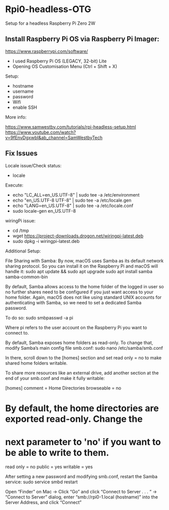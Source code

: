 # Rpi0-headless-OTG
Setup for a headless Raspberry Pi Zero 2W

## Install Raspberry Pi OS via Raspberry Pi Imager: 
https://www.raspberrypi.com/software/

- I used Raspberry Pi OS (LEGACY, 32-bit) Lite
- Opening OS Customisation Menu (Ctrl + Shift + X)

Setup:
  - hostname
  - username
  - password
  - Wifi
  - enable SSH

More info: 

https://www.samwestby.com/tutorials/rpi-headless-setup.html
https://www.youtube.com/watch?v=9fEnvDgxwbI&ab_channel=SamWestbyTech


##  Fix Issues

Locale issue/Check status: 
- locale

Execute:
- echo "LC_ALL=en_US.UTF-8" | sudo tee -a /etc/environment
- echo "en_US.UTF-8 UTF-8" | sudo tee -a /etc/locale.gen
- echo "LANG=en_US.UTF-8" | sudo tee -a /etc/locale.conf
- sudo locale-gen en_US.UTF-8



wiringPi issue:

- cd /tmp
- wget https://project-downloads.drogon.net/wiringpi-latest.deb
- sudo dpkg -i wiringpi-latest.deb


Additional Setup:

File Sharing with Samba:
By now, macOS uses Samba as its default network sharing protocol. So you can install it on the Raspberry Pi and macOS will handle it:
sudo apt update && sudo apt upgrade
sudo apt install samba samba-common-bin

By default, Samba allows access to the home folder of the logged in user so no further shares need to be configured if you just want access to your home folder. Again, macOS does not like using standard UNIX accounts for authenticating with Samba, so we need to set a dedicated Samba password.

To do so:
sudo smbpasswd -a pi

Where pi refers to the user account on the Raspberry Pi you want to connect to.

By default, Samba exposes home folders as read-only. To change that, modify Samba’s main config file smb.conf:
sudo nano /etc/samba/smb.conf

In there, scroll down to the [homes] section and set read only = no to make shared home folders writable.

To share more resources like an external drive, add another section at the end of your smb.conf and make it fully writable:

[homes]
   comment = Home Directories
   browseable = no

# By default, the home directories are exported read-only. Change the
# next parameter to 'no' if you want to be able to write to them.
   read only = no
   public = yes
   writable = yes


After setting a new password and modifying smb.conf, restart the Samba service:
sudo service smbd restart

Open “Finder” on Mac -> Click “Go” and click “Connect to Server . . . “ -> “Connect to Server” dialog, enter “smb://rpi0-1.local (hostname)” into the Server Address, and click “Connect”

